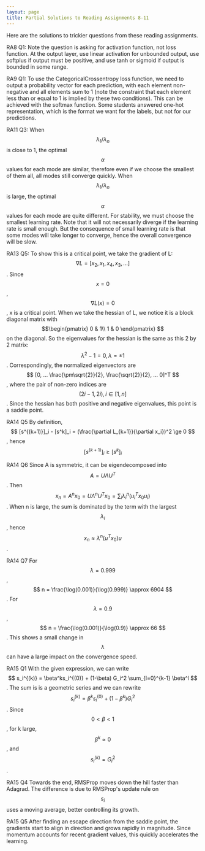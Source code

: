 ```yaml
---
layout: page
title: Partial Solutions to Reading Assignments 8-11
---
```


Here are the solutions to trickier questions from these reading assignments.

RA8 Q1: Note the question is asking for activation function, not loss function. At the output layer, use linear activation for unbounded output, use softplus if output must be positive, and use tanh or sigmoid if output is bounded in some range.

RA9 Q1: To use the CategoricalCrossentropy loss function, we need to output a probability vector for each prediction, with each element non-negative and all elements sum to 1 (note the constraint that each element less than or equal to 1 is implied by these two conditions). This can be achieved with the softmax function. Some students answered one-hot representation, which is the format we want for the labels, but not for our predictions.

RA11 Q3: When $$ \lambda_1 / \lambda_n $$ is close to 1, the optimal $$ \alpha $$ values for each mode are similar, therefore even if we choose the smallest of them all, all modes still converge quickly. When $$ \lambda_1 / \lambda_n $$ is large, the optimal $$ \alpha $$ values for each mode are quite different. For stability, we must choose the smallest learning rate. Note that it will not necessarily diverge if the learning rate is small enough. But the consequence of small learning rate is that some modes will take longer to converge, hence the overall convergence will be slow.


RA13 Q5: To show this is a critical point, we  take the gradient of L: $$ \nabla L = [x_2, x_1, x_4, x_3, ...] $$. Since $$ x=0 $$, $$ \nabla L(x) = 0 $$, x is a critical point. When we take the hessian of L, we notice it is a block diagonal matrix with $$\begin{pmatrix}  0 & 1\\  1 & 0 \end{pmatrix} $$ on the diagonal. So the eigenvalues for the hessian is the same as this 2 by 2 matrix: $$ \lambda^2 - 1 = 0, \lambda = \pm1 $$. Correspondingly, the normalized eigenvectors are $$ [0, ... \frac{\pm\sqrt{2}}{2}, \frac{\sqrt{2}}{2}, ... 0]^T $$, where the pair of non-zero indices are $$(2i-1, 2i), i \in [1, n] $$. Since the hessian has both positive and negative eigenvalues, this point is a saddle point.

RA14 Q5 By definition, $$ [s^{(k+1)}]_i - [s^k]_i = (\frac{\partial L_{k+1}}{\partial x_i})^2 \ge 0 $$, hence $$ [s^{(k+1)}]_i \ge [s^k]_i $$

RA14 Q6 Since A is symmetric, it can be eigendecomposed into $$ A = U\Lambda U^T $$. Then $$ x_n = A^nx_0 = U\Lambda^n U^Tx_0 = \sum_i \lambda_i^n(u_i^Tx_0u_i) $$. When n is large, the sum is dominated by the term with the largest $$ \lambda_i $$, hence $$ x_n \approx \lambda^n(u^Tx_0)u $$.

RA14 Q7 For $$ \lambda = 0.999 $$, $$ n = \frac{\log(0.001)}{\log(0.999)} \approx 6904 $$. For $$ \lambda = 0.9 $$, $$ n = \frac{\log(0.001)}{\log(0.9)} \approx 66 $$. This shows a small change in $$ \lambda $$ can have a large impact on the convergence speed.

RA15 Q1 With the given expression, we can write $$ s_i^{(k)} = \beta^ks_i^{(0)} + (1-\beta) G_i^2 \sum_{l=0}^{k-1} \beta^l $$. The sum is is a geometric series and we can rewrite $$ s_i^{(k)} = \beta^ks_i^{(0)} + (1-\beta^k) G_i^2 $$. Since $$ 0 <\beta < 1 $$, for k large, $$ \beta^k \approx 0 $$, and $$ s_i^{(k)} = G_i^2 $$.

RA15 Q4 Towards the end, RMSProp moves down the hill faster than Adagrad. The difference is due to RMSProp's update rule on $$ s_i $$ uses a moving average, better controlling its growth.

RA15 Q5 After finding an escape direction from the saddle point, the gradients start to align in direction and grows rapidly in magnitude. Since momentum accounts for recent gradient values, this quickly accelerates the learning.